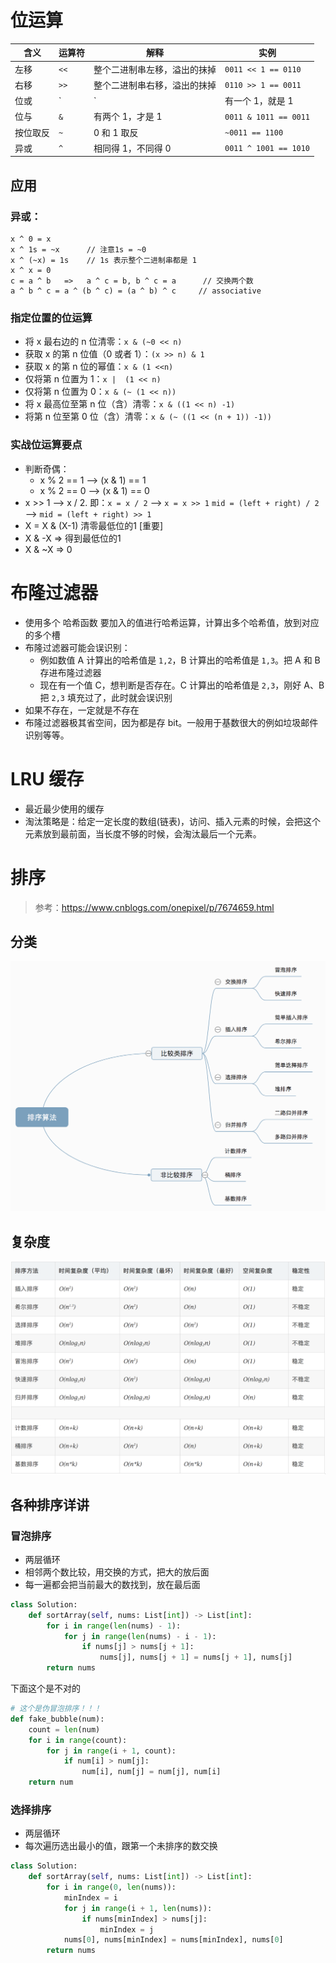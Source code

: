 # 位运算
| 含义 | 运算符 | 解释 | 实例
| -- | -- | -- | -- |
| 左移 | `<<` | 整个二进制串左移，溢出的抹掉 | `0011 << 1 == 0110` |
| 右移 | `>>` | 整个二进制串右移，溢出的抹掉| `0110 >> 1 == 0011` |
| 位或 | `|` | 有一个 1，就是 1 | `0011 | 1011 == 1011` |
| 位与 | `&` | 有两个 1，才是 1 | `0011 & 1011 == 0011` |
| 按位取反 | `~` | 0 和 1 取反 | `~0011 == 1100` |
| 异或 | `^` | 相同得 1，不同得 0 | `0011 ^ 1001 == 1010` |

## 应用
### 异或：
```
x ^ 0 = x
x ^ 1s = ~x      // 注意1s = ~0
x ^ (~x) = 1s    // 1s 表示整个二进制串都是 1
x ^ x = 0
c = a ^ b   =>   a ^ c = b, b ^ c = a      // 交换两个数
a ^ b ^ c = a ^ (b ^ c) = (a ^ b) ^ c     // associative 
```
### 指定位置的位运算

- 将 x 最右边的 n 位清零：`x & (~0 << n)`
- 获取 x 的第 n 位值（0 或者 1）：`(x >> n) & 1`
- 获取 x 的第 n 位的幂值：`x & (1 <<n)`
- 仅将第 n 位置为 1：`x |  (1 << n)`
- 仅将第 n 位置为 0：`x & (~ (1 << n))`
- 将 x 最高位至第 n 位（含）清零：`x & ((1 << n) -1)`
- 将第 n 位至第 0 位（含）清零：`x & (~ ((1 << (n + 1)) -1))`

### 实战位运算要点
- 判断奇偶：
    - x % 2 == 1  —> (x & 1) == 1
    - x % 2 == 0  —> (x & 1) == 0
- x >> 1 —> x / 2.
     即：`x = x / 2`   —>    `x = x >> 1`
        `mid = (left + right) / 2`   —>    `mid = (left + right) >> 1`
- X = X & (X-1) 清零最低位的1 [重要]
- X & -X => 得到最低位的1
- X & ~X => 0

# 布隆过滤器
- 使用多个 哈希函数 要加入的值进行哈希运算，计算出多个哈希值，放到对应的多个槽
- 布隆过滤器可能会误识别：
    - 例如数值 A 计算出的哈希值是 `1,2`，B 计算出的哈希值是 `1,3`。把 A 和 B 存进布隆过滤器
    - 现在有一个值 C，想判断是否存在。C 计算出的哈希值是 `2,3`，刚好 A、B 把 `2,3` 填充过了，此时就会误识别
- 如果不存在，一定就是不存在
- 布隆过滤器极其省空间，因为都是存 bit。一般用于基数很大的例如垃圾邮件识别等等。

# LRU 缓存
- 最近最少使用的缓存
- 淘汰策略是：给定一定长度的数组(链表)，访问、插入元素的时候，会把这个元素放到最前面，当长度不够的时候，会淘汰最后一个元素。

# 排序

> 参考：https://www.cnblogs.com/onepixel/p/7674659.html

## 分类
![](img/sort.png)

## 复杂度
![](img/sort_complexity.png)

## 各种排序详讲
### 冒泡排序
- 两层循环
- 相邻两个数比较，用交换的方式，把大的放后面
- 每一遍都会把当前最大的数找到，放在最后面

```python
class Solution:
    def sortArray(self, nums: List[int]) -> List[int]:
        for i in range(len(nums) - 1):
            for j in range(len(nums) - i - 1):
                if nums[j] > nums[j + 1]:
                    nums[j], nums[j + 1] = nums[j + 1], nums[j]
        return nums
```

下面这个是不对的

```python
# 这个是伪冒泡排序！！！
def fake_bubble(num):  
    count = len(num)
    for i in range(count):
        for j in range(i + 1, count):
            if num[i] > num[j]:
                num[i], num[j] = num[j], num[i]
    return num
```

### 选择排序
- 两层循环
- 每次遍历选出最小的值，跟第一个未排序的数交换

```python
class Solution:
    def sortArray(self, nums: List[int]) -> List[int]:
        for i in range(0, len(nums)):
            minIndex = i
            for j in range(i + 1, len(nums)):
                if nums[minIndex] > nums[j]:
                    minIndex = j
            nums[0], nums[minIndex] = nums[minIndex], nums[0]
        return nums
```
